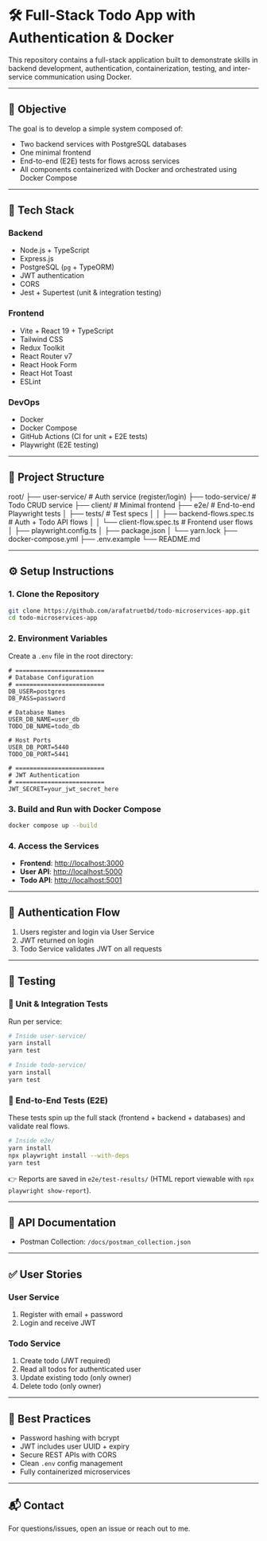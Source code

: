 # 🛠️ Full-Stack Todo App with Authentication & Docker

This repository contains a full-stack application built to demonstrate skills in backend development, authentication, containerization, testing, and inter-service communication using Docker.

---

## 📌 Objective

The goal is to develop a simple system composed of:

- Two backend services with PostgreSQL databases
- One minimal frontend
- End-to-end (E2E) tests for flows across services
- All components containerized with Docker and orchestrated using Docker Compose

---

## 🔧 Tech Stack

### Backend
- Node.js + TypeScript
- Express.js
- PostgreSQL (`pg` + TypeORM)
- JWT authentication
- CORS
- Jest + Supertest (unit & integration testing)

### Frontend
- Vite + React 19 + TypeScript
- Tailwind CSS
- Redux Toolkit
- React Router v7
- React Hook Form
- React Hot Toast
- ESLint

### DevOps
- Docker
- Docker Compose
- GitHub Actions (CI for unit + E2E tests)
- Playwright (E2E testing)

---

## 📁 Project Structure


root/
├── user-service/          # Auth service (register/login)
├── todo-service/          # Todo CRUD service
├── client/                # Minimal frontend
├── e2e/                   # End-to-end Playwright tests
│   ├── tests/             # Test specs
│   │   ├── backend-flows.spec.ts   # Auth + Todo API flows
│   │   └── client-flow\.spec.ts     # Frontend user flows
│   ├── playwright.config.ts
│   ├── package.json
│   └── yarn.lock
├── docker-compose.yml
├── .env.example
└── README.md

---

## ⚙️ Setup Instructions

### 1. Clone the Repository
```bash
git clone https://github.com/arafatruetbd/todo-microservices-app.git
cd todo-microservices-app
````

### 2. Environment Variables

Create a `.env` file in the root directory:

```env
# =========================
# Database Configuration
# =========================
DB_USER=postgres
DB_PASS=password

# Database Names
USER_DB_NAME=user_db
TODO_DB_NAME=todo_db

# Host Ports
USER_DB_PORT=5440
TODO_DB_PORT=5441

# =========================
# JWT Authentication
# =========================
JWT_SECRET=your_jwt_secret_here
```

### 3. Build and Run with Docker Compose

```bash
docker compose up --build
```

### 4. Access the Services

* **Frontend**: [http://localhost:3000](http://localhost:3000)
* **User API**: [http://localhost:5000](http://localhost:5000)
* **Todo API**: [http://localhost:5001](http://localhost:5001)

---

## 🔐 Authentication Flow

1. Users register and login via User Service
2. JWT returned on login
3. Todo Service validates JWT on all requests

---

## 🧪 Testing

### 🔹 Unit & Integration Tests

Run per service:

```bash
# Inside user-service/
yarn install
yarn test

# Inside todo-service/
yarn install
yarn test
```

### 🔹 End-to-End Tests (E2E)

These tests spin up the full stack (frontend + backend + databases) and validate real flows.

```bash
# Inside e2e/
yarn install
npx playwright install --with-deps
yarn test
```

👉 Reports are saved in `e2e/test-results/` (HTML report viewable with `npx playwright show-report`).

---

## 🧾 API Documentation

* Postman Collection: `/docs/postman_collection.json`

---

## ✅ User Stories

### User Service

1. Register with email + password
2. Login and receive JWT

### Todo Service

1. Create todo (JWT required)
2. Read all todos for authenticated user
3. Update existing todo (only owner)
4. Delete todo (only owner)

---

## 🧼 Best Practices

* Password hashing with bcrypt
* JWT includes user UUID + expiry
* Secure REST APIs with CORS
* Clean `.env` config management
* Fully containerized microservices

---

## 📬 Contact

For questions/issues, open an issue or reach out to me.
